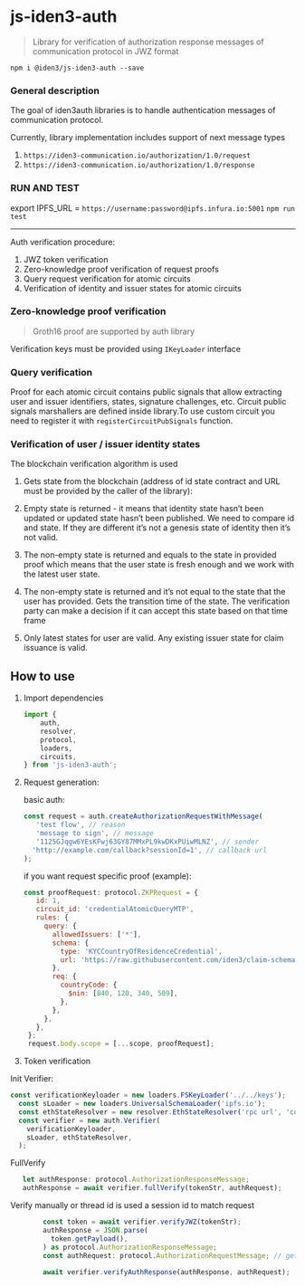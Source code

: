 # js-iden3-auth

> Library for verification of authorization response messages of communication protocol in JWZ format
>

`npm i @iden3/js-iden3-auth --save`

### General description

The goal of iden3auth libraries is to handle authentication messages of communication protocol.

Currently, library implementation includes support of next message types

1. `https://iden3-communication.io/authorization/1.0/request`
2. `https://iden3-communication.io/authorization/1.0/response`

### RUN AND TEST

export IPFS_URL = `https://username:password@ipfs.infura.io:5001`
`npm run test`

---

Auth verification procedure:

1. JWZ token verification
2. Zero-knowledge proof verification of request proofs
3. Query request verification for atomic circuits
4. Verification of identity and issuer states for atomic circuits

### Zero-knowledge proof verification

> Groth16 proof are supported by auth library
>

Verification keys must be provided using `IKeyLoader` interface

### Query verification

Proof for each atomic circuit contains public signals that allow extracting user and issuer identifiers, states, signature challenges, etc.
Circuit public signals marshallers are defined inside library.To use custom circuit you need to register it with `registerCircuitPubSignals` function.

### Verification of user / issuer identity states

The blockchain verification algorithm is used

1. Gets state from the blockchain (address of id state contract and URL must be provided by the caller of the library):
1. Empty state is returned - it means that identity state hasn’t been updated or updated state hasn’t been published. We need to compare id and state. If they are different it’s not a genesis state of identity then it’s not valid.
2. The non-empty state is returned and equals to the state in provided proof which means that the user state is fresh enough and we work with the latest user state.
3. The non-empty state is returned and it’s not equal to the state that the user has provided. Gets the transition time of the state. The verification party can make a decision if it can accept this state based on that time frame

2. Only latest states for user are valid. Any existing issuer state for claim issuance is valid.

## How to use

1. Import dependencies

    ``` javascript
    import {
        auth,
        resolver,
        protocol,
        loaders,
        circuits,
    } from 'js-iden3-auth';
    ```

2. Request generation:

    basic auth:

    ``` javascript
    const request = auth.createAuthorizationRequestWithMessage(
       'test flow', // reason 
       'message to sign', // message
       '1125GJqgw6YEsKFwj63GY87MMxPL9kwDKxPUiwMLNZ', // sender 
      'http://example.com/callback?sessionId=1', // callback url
    );
    ```

    if you want request specific proof (example):

     ``` javascript
    const proofRequest: protocol.ZKPRequest = {
        id: 1,
        circuit_id: 'credentialAtomicQueryMTP',
        rules: {
          query: {
            allowedIssuers: ['*'],
            schema: {
              type: 'KYCCountryOfResidenceCredential',
              url: 'https://raw.githubusercontent.com/iden3/claim-schema-vocab/main/schemas/json-ld/kyc-v2.json-ld',
            },
            req: {
              countryCode: {
                $nin: [840, 120, 340, 509],
              },
            },
          },
        },
      };
      request.body.scope = [...scope, proofRequest];
    ```

3. Token verification

  Init Verifier:

  ``` javascript
  const verificationKeyloader = new loaders.FSKeyLoader('../../keys');
    const sLoader = new loaders.UniversalSchemaLoader('ipfs.io');
    const ethStateResolver = new resolver.EthStateResolver('rpc url', 'contractAddress');
    const verifier = new auth.Verifier(
      verificationKeyloader,
      sLoader, ethStateResolver,
    );
  ```

  FullVerify

  ``` javascript
     let authResponse: protocol.AuthorizationResponseMessage;
     authResponse = await verifier.fullVerify(tokenStr, authRequest);
  ```

 Verify manually or thread id is used a session id to match request

  ``` javascript
          const token = await verifier.verifyJWZ(tokenStr);
          authResponse = JSON.parse(
            token.getPayload(),
          ) as protocol.AuthorizationResponseMessage;
          const authRequest: protocol.AuthorizationRequestMessage; // get request from you session storage. You can use authResponse.thid field
      
          await verifier.verifyAuthResponse(authResponse, authRequest);
  ```
